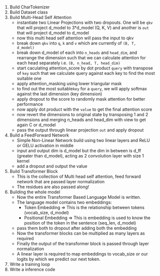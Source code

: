 1. Build CharTokenizer
2. Build Dataset class
3. Build Multi-Head Self Attention
    - instantiate two Linear Projections with two dropouts. One will be `qkv` that will project d_model to 3*d_model (Q, K, V) and another is `out` that will project d_model to d_model
    - now this multi head self attention will pass the input to qkv
    - break down `qkv` into `q`, `k` and `v` which are currently of `(B, T, d_model)`
    - break down d_model of each into `n_heads` and `head_dim`, and rearrange the dimension such that we can calculate attention for each head separately i.e. `(B, n_head, T, head_dim)`
    - start caculating attention_score by dot product `query` with transpose of `key` such that we calculate query against each key to find the most suitable one
    - apply attention_masking using lower triangular mask
    - to find out the most suitable`key` for a `query`, we will apply softmax against the last dimension (key dimension)
    - apply dropout to the score to randomly mask attention for better performance
    - now apply dot product with the `value` to get the final attention score
    - now revert the dimensions to original state by transposing 1 and 2 dimensions and merging n_heads and head_dim with view to get again C or d_model
    - pass the output through linear projection `out` and apply dropout
4. Build a FeedForward Network
    - Simple Non-Linear Network build using two linear layers and ReLU or GELU activation in middle
    - input and output dim is d_model but the dim in between is d_ff (greater than d_model), acting as 2 convolution layer with size 1 kernel
    - add a dropout and output the value
5. Build Transformer Block
    - This is the collection of Multi head self attention, feed forward network that are passed layer normalization
    - The residues are also passed along!
6. Building the whole model
    - Now the entire Transformer Based Language Model is written.
    - The language model contains two embeddings:
        - Token Embedding => This is the relationship between tokens (vocab_size, d_model)
        - Positional Embedding => This is embedding is used to know the position of the token in the sentence (seq_len, d_model)
    - pass them both to dropout after adding both the embedding
    - Now the transformer blocks can be multiplied as many layers as required
    - Finally the output of the transformer block is passed through layer normalization
    - A linear layer is required to map embeddings to vocab_size or our logits by which we predict our next token.
7. Write a training loop
8. Write a inference code